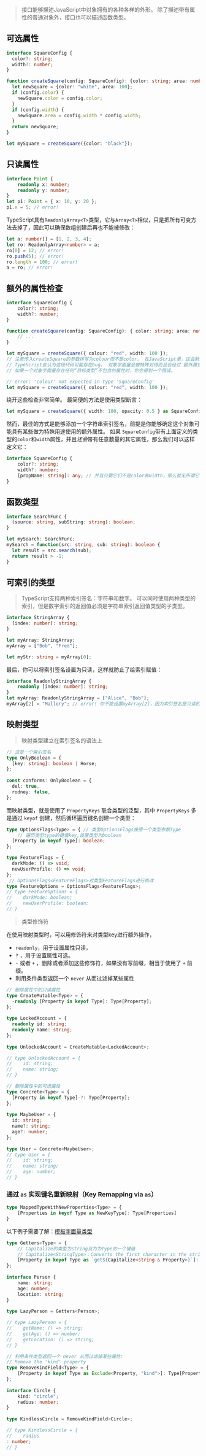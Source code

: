 > 接口能够描述JavaScript中对象拥有的各种各样的外形。 除了描述带有属性的普通对象外，接口也可以描述函数类型。

## 可选属性

```ts
interface SquareConfig {
  color?: string;
  width?: number;
}

function createSquare(config: SquareConfig): {color: string; area: number} {
  let newSquare = {color: "white", area: 100};
  if (config.color) {
    newSquare.color = config.color;
  }
  if (config.width) {
    newSquare.area = config.width * config.width;
  }
  return newSquare;
}

let mySquare = createSquare({color: "black"});
```

## 只读属性

```ts
interface Point {
    readonly x: number;
    readonly y: number;
}
let p1: Point = { x: 10, y: 20 };
p1.x = 5; // error!
```

TypeScript具有`ReadonlyArray<T>`类型，它与`Array<T>`相似，只是把所有可变方法去掉了，因此可以确保数组创建后再也不能被修改：

```ts
let a: number[] = [1, 2, 3, 4];
let ro: ReadonlyArray<number> = a;
ro[0] = 12; // error!
ro.push(5); // error!
ro.length = 100; // error!
a = ro; // error!
```

## 额外的属性检查

```ts
interface SquareConfig {
    color?: string;
    width?: number;
}

function createSquare(config: SquareConfig): { color: string; area: number } {
    // ...
}

let mySquare = createSquare({ colour: "red", width: 100 });
// 注意传入createSquare的参数拼写为colour而不是color。 在JavaScript里，这会默默地失败。
// TypeScript会认为这段代码可能存在bug。 对象字面量会被特殊对待而且会经过 额外属性检查，当将它们赋值给变量或作为参数传递的时候。 
// 如果一个对象字面量存在任何“目标类型”不包含的属性时，你会得到一个错误。
```

```ts
// error: 'colour' not expected in type 'SquareConfig'
let mySquare = createSquare({ colour: "red", width: 100 });
```

绕开这些检查非常简单。 最简便的方法是使用类型断言：

```ts
let mySquare = createSquare({ width: 100, opacity: 0.5 } as SquareConfig);
```

然而，最佳的方式是能够添加一个字符串索引签名，前提是你能够确定这个对象可能具有某些做为特殊用途使用的额外属性。 如果 `SquareConfig`带有上面定义的类型的`color`和`width`属性，并且*还会*带有任意数量的其它属性，那么我们可以这样定义它：

```ts
interface SquareConfig {
    color?: string;
    width?: number;
    [propName: string]: any; // 并且只要它们不是color和width，那么就无所谓它们的类型是什么。
}
```

## 函数类型

```ts
interface SearchFunc {
  (source: string, subString: string): boolean;
}
```

```ts
let mySearch: SearchFunc;
mySearch = function(src: string, sub: string): boolean {
  let result = src.search(sub);
  return result > -1;
}
```

## 可索引的类型

> TypeScript支持两种索引签名：字符串和数字。 可以同时使用两种类型的索引，但是数字索引的返回值必须是字符串索引返回值类型的子类型。

```ts
interface StringArray {
  [index: number]: string;
}

let myArray: StringArray;
myArray = ["Bob", "Fred"];

let myStr: string = myArray[0];
```

最后，你可以将索引签名设置为只读，这样就防止了给索引赋值：	

```ts
interface ReadonlyStringArray {
    readonly [index: number]: string;
}
let myArray: ReadonlyStringArray = ["Alice", "Bob"];
myArray[2] = "Mallory"; // error! 你不能设置myArray[2]，因为索引签名是只读的。
```

## 映射类型

> 映射类型建立在索引签名的语法上

```typescript
// 这是一个索引签名
type OnlyBoolean = {
  [key: string]: boolean | Horse;
};
 
const conforms: OnlyBoolean = {
  del: true,
  rodney: false,
};
```

而映射类型，就是使用了 `PropertyKeys` 联合类型的泛型，其中 `PropertyKeys` 多是通过 `keyof` 创建，然后循环遍历键名创建一个类型：

```typescript
type OptionsFlags<Type> = { // 类型OptionsFlags接受一个类型参数Type
    // 遍历类型type的键值key,设置类型为boolean
  [Property in keyof Type]: boolean;
};
```

```typescript
type FeatureFlags = {
  darkMode: () => void;
  newUserProfile: () => void;
};
 // OptionsFlags<FeatureFlags>对类型FeatureFlags进行修改
type FeatureOptions = OptionsFlags<FeatureFlags>;
// type FeatureOptions = {
//    darkMode: boolean;
//    newUserProfile: boolean;
// }
```

> 类型修饰符

在使用映射类型时，可以用修饰符来对类型key进行额外操作，

*  `readonly`，用于设置属性只读，
*  `?` ，用于设置属性可选。
*  `-` 或者 `+` ，删除或者添加这些修饰符，如果没有写前缀，相当于使用了 `+` 前缀。
*  利用条件类型返回一个 `never` 从而过滤掉某些属性

```typescript
// 删除属性中的只读属性
type CreateMutable<Type> = {
  -readonly [Property in keyof Type]: Type[Property];
};
 
type LockedAccount = {
  readonly id: string;
  readonly name: string;
};
 
type UnlockedAccount = CreateMutable<LockedAccount>;

// type UnlockedAccount = {
//    id: string;
//    name: string;
// }
```

```typescript
// 删除属性中的可选属性
type Concrete<Type> = {
  [Property in keyof Type]-?: Type[Property];
};
 
type MaybeUser = {
  id: string;
  name?: string;
  age?: number;
};
 
type User = Concrete<MaybeUser>;
// type User = {
//    id: string;
//    name: string;
//    age: number;
// }
```

### 通过 `as` 实现键名重新映射（Key Remapping via `as`）

```typescript
type MappedTypeWithNewProperties<Type> = {
    [Properties in keyof Type as NewKeyType]: Type[Properties]
}
```

以下例子需要了解：[模板字面量类型](https://www.typescriptlang.org/docs/handbook/2/template-literal-types.html)

```typescript
type Getters<Type> = {
    // Capitalize的类型为string且为为Type的一个键值
    // Capitalize<StringType>：Converts the first character in the string to an uppercase equivalent.
    [Property in keyof Type as `get${Capitalize<string & Property>}`]: () => Type[Property]
};
 
interface Person {
    name: string;
    age: number;
    location: string;
}
 
type LazyPerson = Getters<Person>;

// type LazyPerson = {
//    getName: () => string;
//    getAge: () => number;
//    getLocation: () => string;
// }
```

```typescript
// 利用条件类型返回一个 never 从而过滤掉某些属性:
// Remove the 'kind' property
type RemoveKindField<Type> = {
    [Property in keyof Type as Exclude<Property, "kind">]: Type[Property]
};
 
interface Circle {
    kind: "circle";
    radius: number;
}
 
type KindlessCircle = RemoveKindField<Circle>;

// type KindlessCircle = {
//    radius
: number;
// }
```
